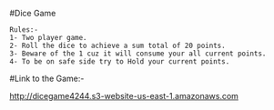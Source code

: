 #Dice Game

    Rules:-
    1- Two player game.
    2- Roll the dice to achieve a sum total of 20 points.
    3- Beware of the 1 cuz it will consume your all current points.
    4- To be on safe side try to Hold your current points.

#Link to the Game:-

http://dicegame4244.s3-website-us-east-1.amazonaws.com

